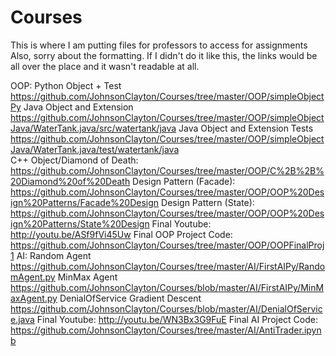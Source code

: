 # Courses
This is where I am putting files for professors to access for assignments
Also, sorry about the formatting. If I didn't do it like this, the links would be all over the place and it wasn't readable at all.

OOP:
    Python Object + Test https://github.com/JohnsonClayton/Courses/tree/master/OOP/simpleObjectPy
    Java Object and Extension https://github.com/JohnsonClayton/Courses/tree/master/OOP/simpleObjectJava/WaterTank.java/src/watertank/java
    Java Object and Extension Tests https://github.com/JohnsonClayton/Courses/tree/master/OOP/simpleObjectJava/WaterTank.java/test/watertank/java    
    C++ Object/Diamond of Death: https://github.com/JohnsonClayton/Courses/tree/master/OOP/C%2B%2B%20Diamond%20of%20Death
    Design Pattern (Facade): https://github.com/JohnsonClayton/Courses/tree/master/OOP/OOP%20Design%20Patterns/Facade%20Design
    Design Pattern (State): https://github.com/JohnsonClayton/Courses/tree/master/OOP/OOP%20Design%20Patterns/State%20Design
    Final Youtube: http://youtu.be/ASf9fVi45Uw
    Final OOP Project Code: https://github.com/JohnsonClayton/Courses/tree/master/OOP/OOPFinalProj1
AI:
    Random Agent https://github.com/JohnsonClayton/Courses/tree/master/AI/FirstAIPy/RandomAgent.py
    MinMax Agent https://github.com/JohnsonClayton/Courses/blob/master/AI/FirstAIPy/MinMaxAgent.py
    DenialOfService Gradient Descent https://github.com/JohnsonClayton/Courses/blob/master/AI/DenialOfService.java
    Final Youtube: http://youtu.be/WN3Bx3G9FuE
    Final AI Project Code: https://github.com/JohnsonClayton/Courses/tree/master/AI/AntiTrader.ipynb
